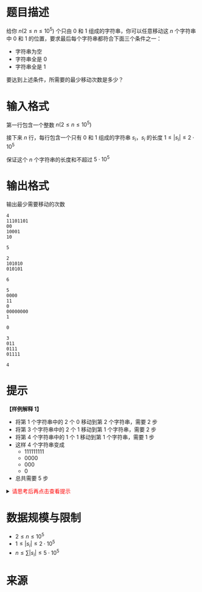 # 题目描述
给你 $n(2 \leq n \leq 10^5)$ 个只由 $0$ 和 $1$ 组成的字符串，你可以任意移动这 $n$ 个字符串中 $0$ 和 $1$ 的位置，要求最后每个字符串都符合下面三个条件之一：
* 字符串为空
* 字符串全是 $0$
* 字符串全是 $1$

要达到上述条件，所需要的最少移动次数是多少？

# 输入格式

第一行包含一个整数 $n(2 \leq n \leq 10^5)$

接下来 $n$ 行，每行包含一个只有 $0$ 和 $1$ 组成的字符串 $s_i$，$s_i$ 的长度 $1 \leq |s_i| \leq 2 \cdot 10^5$

保证这个 $n$ 个字符串的长度和不超过 $5 \cdot 10^5$

# 输出格式

输出最少需要移动的次数

```input1
4
11101101
00
10001
10
```

```output1
5
```

```input2
2
101010
010101
```

```output2
6
```

```input3
5
0000
11
0
00000000
1
```

```output3
0
```

```input4
3
011
0111
01111
```

```output4
4
```

# 提示
**【样例解释 1】**
* 将第 1 个字符串中的 2 个 0 移动到第 2 个字符串，需要 2 步
* 将第 3 个字符串中的 2 个 1 移动到第 1 个字符串，需要 2 步
* 将第 4 个字符串中的 1 个 1 移动到第 1 个字符串，需要 1 步
* 这样 4 个字符串变成
  * 111111111
  * 0000
  * 000
  * 0
* 总共需要 5 步
  
<details>
<summary><font color="#FF0000">请思考后再点击查看提示</font></summary>

* 如果字符串全是 0，或者全是 1，我们不用处理
* 假设字符串中 0 的个数是 $c_0$, 1 的个数是 $c_1$
* 如果 $c_0 \leq c_1$，就把 0 全部挪走；否则就把 1 全部挪走
* 假设需要把 0 挪走，那就找另一个不需要把 0 挪走的字符串，大家把 0 都挪过去

```c++
#include <bits/stdc++.h>
using namespace std;
 
int main() {
    // 下面 2 句话是为了让 cin 更快，不理解可以先不写
    ios::sync_with_stdio(false);
    cin.tie(nullptr);
    int n, ans = 0, tmp = 500005;
    int n0 = 0, n1 = 0, y0 = 0, y1 = 0;
    string s;
    cin >> n;
    for (int i = 1; i <= n; i++) {
        cin >> s;
        vector<int> c(2, 0);
        for (char ch : s) c[ch - '0']++;
        ans += min(c[0], c[1]);
        tmp = min(tmp, abs(c[0] - c[1]));
        if (c[0] >= c[1]) y0 = 1;
        if (c[1] >= c[0]) y1 = 1;
        if (c[0] > 0 && c[0] < c[1]) n0 = 1;
        if (c[1] > 0 && c[1] < c[0]) n1 = 1;  
    }
    if ((n0 & !y0) || (n1 & !y1)) cout << ans + tmp << '\n';
    else cout << ans << '\n';
    return 0;
}
```

</details>

# 数据规模与限制
* $2 \leq n \leq 10^5$
* $1 \leq |s_i| \leq 2 \cdot 10^5$
* $n \leq \sum|s_i| \leq 5 \cdot 10^5$

# 来源
<!--
* [codeforces: 2024_ICPC_Asia_H](https://codeforces.com/contest/1938/problem/H)
-->